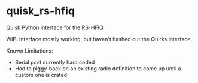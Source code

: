 # quisk_rs-hfiq
Quisk Python interface for the RS-HFIQ

WIP:  Interface mostly working, but haven't hashed out the Quirks interface.

Known Limitations:
*  Serial post currently hard coded
*  Had to piggy-back on an existing radio definition to come up until a custom one is crated
